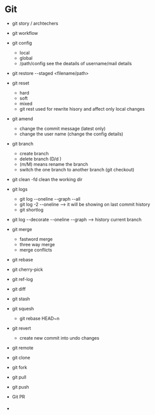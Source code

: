 # Git

* git story / archtechers
* git workflow
* git config
    - local
    - global
    - /path/config see the deatails of username/mail details
  
* git restore --staged <filename/path>
* git reset
    - hard
    - soft
    - mixed
  * git rest used for rewrite hisory and affect only local changes
* git amend
    - change the commit message (latest only)
    - change the user name (change the config details)
* git branch
    - create branch
    - delete branch (D/d )
    - (m/M) means rename the branch
    - switch the one branch to another branch (git checkout)
* git clean -fd <file-name>  clean the working dir
* git logs
    - git log --oneline --graph --all
    - git log -2 --oneline --> it will be showing on last commit history
    - git shortlog
* git log --decorate --oneline --graph  --> history current branch

* git merge
  - fastword merge
  - three way merge
  - merge conflicts
* git rebase
* git cherry-pick
* git ref-log
* git diff
* git stash
* git squesh
  - git rebase HEAD~n
* git revert
  - create new commit into undo changes
* git remote
* git clone
* git fork
* git pull
* git push
* Git PR


#### 

* 